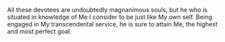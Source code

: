 All these devotees are undoubtedly magnanimous souls, but he who is situated in knowledge of Me I consider to be just like My own self. Being engaged in My transcendental service, he is sure to attain Me, the highest and most perfect goal.